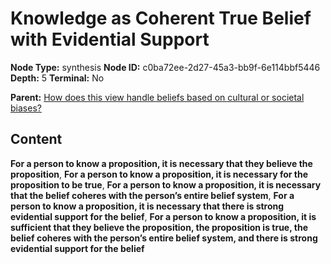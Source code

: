 # Knowledge as Coherent True Belief with Evidential Support

**Node Type:** synthesis
**Node ID:** c0ba72ee-2d27-45a3-bb9f-6e114bbf5446
**Depth:** 5
**Terminal:** No

**Parent:** [How does this view handle beliefs based on cultural or societal biases?](how-does-this-view-handle-beliefs-based-on-cultural-or-societal-biases-antithesis-41d06cd1-ae25-4049-819e-2a8533aa4fc8.md)

## Content

**For a person to know a proposition, it is necessary that they believe the proposition**, **For a person to know a proposition, it is necessary for the proposition to be true**, **For a person to know a proposition, it is necessary that the belief coheres with the person’s entire belief system**, **For a person to know a proposition, it is necessary that there is strong evidential support for the belief**, **For a person to know a proposition, it is sufficient that they believe the proposition, the proposition is true, the belief coheres with the person’s entire belief system, and there is strong evidential support for the belief**
